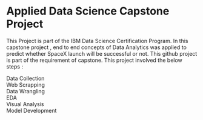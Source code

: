 # Applied Data Science Capstone Project

This Project is part of the IBM Data Science Certification Program. In this capstone project , end to end concepts of Data Analytics was applied to predict whether SpaceX launch will be successful or not. This github project is part of the requirement of capstone. This project involved the below steps :

Data Collection <br>
Web Scrapping <br>
Data Wrangling <br>
EDA <br>
Visual Analysis <br>
Model Development <br>


